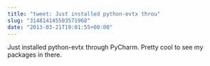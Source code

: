 ```yaml
---
title: "tweet: Just installed python-evtx throu"
slug: "314814145503571968"
date: "2013-03-21T19:01:55+00:00"
---
```

Just installed python-evtx through PyCharm. Pretty cool to see my packages in there.